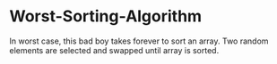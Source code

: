 # Worst-Sorting-Algorithm
In worst case, this bad boy takes forever to sort an array. Two random elements are selected and swapped until array is sorted.
